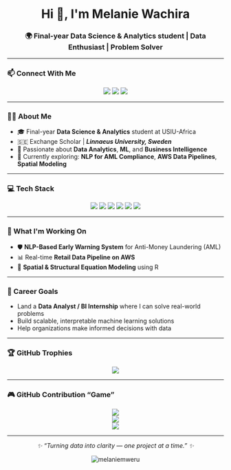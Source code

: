 <h1 align="center">Hi 👋, I'm Melanie Wachira</h1>
<h3 align="center">🌍 Final-year Data Science & Analytics student | Data Enthusiast | Problem Solver</h3>

---

### 📫 Connect With Me

<p align="center">
  <a href="mailto:melaniemwesh@gmail.com"><img src="https://img.shields.io/badge/-Email-D14836?style=for-the-badge&logo=gmail&logoColor=white"/></a>
<a href="https://www.linkedin.com/in/melanie-wachira-a2893b257/"><img src="https://img.shields.io/badge/-LinkedIn-0077B5?style=for-the-badge&logo=linkedin&logoColor=white"/></a>
  <a href="https://github.com/melaniemweru"><img src="https://img.shields.io/badge/-GitHub-black?style=for-the-badge&logo=github&logoColor=white"/></a>
</p>

---

### 👩‍💻 About Me
- 🎓 Final-year **Data Science & Analytics** student at USIU-Africa  
- 🇸🇪 Exchange Scholar | ***Linnaeus University, Sweden***  
- 💼 Passionate about **Data Analytics**, **ML**, and **Business Intelligence**  
- 🌱 Currently exploring: **NLP for AML Compliance**, **AWS Data Pipelines**, **Spatial Modeling**

---

### 💻 Tech Stack

<p align="center">
  <img src="https://img.shields.io/badge/-Python-3776AB?style=for-the-badge&logo=python&logoColor=white" />
  <img src="https://img.shields.io/badge/-R-276DC3?style=for-the-badge&logo=r&logoColor=white" />
  <img src="https://img.shields.io/badge/-SQL-4479A1?style=for-the-badge&logo=postgresql&logoColor=white" />
  <img src="https://img.shields.io/badge/-Power%20BI-F2C811?style=for-the-badge&logo=powerbi&logoColor=black" />
  <img src="https://img.shields.io/badge/-Excel-217346?style=for-the-badge&logo=microsoft-excel&logoColor=white" />
  <img src="https://img.shields.io/badge/-GitHub-181717?style=for-the-badge&logo=github&logoColor=white" />
</p>

---

### 🧠 What I'm Working On

- 🛡️ **NLP-Based Early Warning System** for Anti-Money Laundering (AML)  
- 📊 Real-time **Retail Data Pipeline on AWS**  
- 🧭 **Spatial & Structural Equation Modeling** using R  

---

### 🎯 Career Goals

- Land a **Data Analyst / BI Internship** where I can solve real-world problems  
- Build scalable, interpretable machine learning solutions  
- Help organizations make informed decisions with data  

---

### 🏆 GitHub Trophies

<p align="center">
  <img src="https://github-profile-trophy.vercel.app/?username=melaniemweru&theme=algolia&column=7" />
</p>

---

### 🎮 GitHub Contribution “Game”

<p align="center">
  <img src="https://github-readme-streak-stats.herokuapp.com/?user=melaniemweru&theme=tokyonight" />
  <br>
  <img src="https://github-readme-stats.vercel.app/api?username=melaniemweru&show_icons=true&theme=tokyonight&hide_border=false" />
  <br>
  <img src="https://github-readme-stats.vercel.app/api/top-langs/?username=melaniemweru&layout=compact&theme=tokyonight" />
</p>

---

<p align="center"><i>✨ “Turning data into clarity — one project at a time.” ✨</i></p>

<p align="center">
  <img src="https://komarev.com/ghpvc/?username=melaniemweru&label=Profile%20views&color=0e75b6&style=flat" alt="melaniemweru" />
</p>



